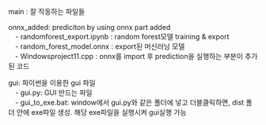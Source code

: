 main : 잘 작동하는 파일들  

onnx_added: prediciton by using onnx part added  
&emsp;- randomforest_export.ipynb : random forest모델 training & export  
&emsp;- random_forest_model.onnx : export된 머신러닝 모델  
&emsp;- Windowsproject11.cpp : onnx를 import 후 prediction을 실행하는 부분이 추가된 코드  

gui: 파이썬을 이용한 gui 파일  
&emsp;- gui.py: GUI 만드는 파일  
&emsp;- gui_to_exe.bat: window에서 gui.py와 같은 폴더에 넣고 더블클릭하면, dist 폴더 안에 exe파일 생성. 해당 exe파일을 실행시켜 gui실행 가능  
